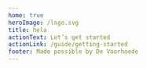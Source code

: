 ```yaml
---
home: true
heroImage: /logo.svg
title: hela
actionText: Let’s get started
actionLink: /guide/getting-started
footer: Made possible by De Voorhoede
---
```


<hero-flow-index/>
